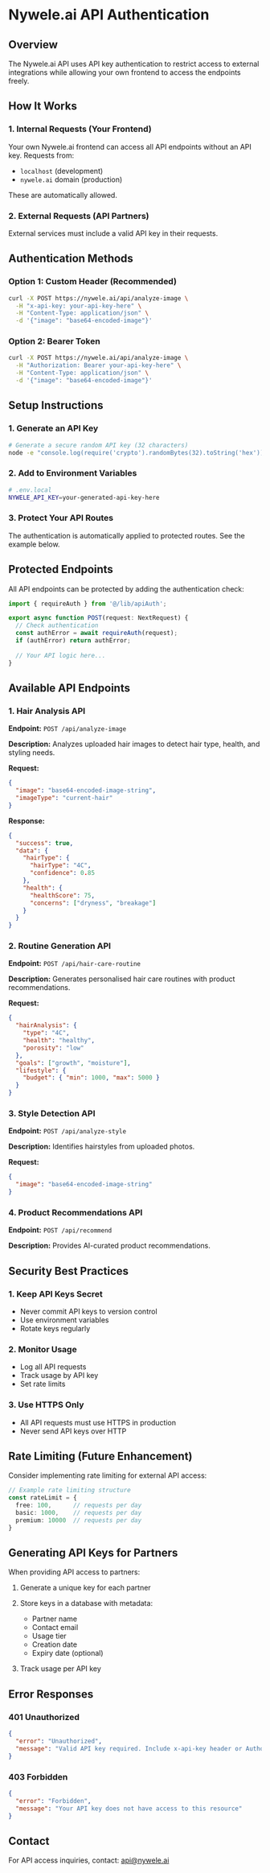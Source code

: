 # Nywele.ai API Authentication

## Overview
The Nywele.ai API uses API key authentication to restrict access to external integrations while allowing your own frontend to access the endpoints freely.

## How It Works

### 1. Internal Requests (Your Frontend)
Your own Nywele.ai frontend can access all API endpoints without an API key. Requests from:
- `localhost` (development)
- `nywele.ai` domain (production)

These are automatically allowed.

### 2. External Requests (API Partners)
External services must include a valid API key in their requests.

## Authentication Methods

### Option 1: Custom Header (Recommended)
```bash
curl -X POST https://nywele.ai/api/analyze-image \
  -H "x-api-key: your-api-key-here" \
  -H "Content-Type: application/json" \
  -d '{"image": "base64-encoded-image"}'
```

### Option 2: Bearer Token
```bash
curl -X POST https://nywele.ai/api/analyze-image \
  -H "Authorization: Bearer your-api-key-here" \
  -H "Content-Type: application/json" \
  -d '{"image": "base64-encoded-image"}'
```

## Setup Instructions

### 1. Generate an API Key
```bash
# Generate a secure random API key (32 characters)
node -e "console.log(require('crypto').randomBytes(32).toString('hex'))"
```

### 2. Add to Environment Variables
```bash
# .env.local
NYWELE_API_KEY=your-generated-api-key-here
```

### 3. Protect Your API Routes
The authentication is automatically applied to protected routes. See the example below.

## Protected Endpoints

All API endpoints can be protected by adding the authentication check:

```typescript
import { requireAuth } from '@/lib/apiAuth';

export async function POST(request: NextRequest) {
  // Check authentication
  const authError = await requireAuth(request);
  if (authError) return authError;
  
  // Your API logic here...
}
```

## Available API Endpoints

### 1. Hair Analysis API
**Endpoint:** `POST /api/analyze-image`

**Description:** Analyzes uploaded hair images to detect hair type, health, and styling needs.

**Request:**
```json
{
  "image": "base64-encoded-image-string",
  "imageType": "current-hair"
}
```

**Response:**
```json
{
  "success": true,
  "data": {
    "hairType": {
      "hairType": "4C",
      "confidence": 0.85
    },
    "health": {
      "healthScore": 75,
      "concerns": ["dryness", "breakage"]
    }
  }
}
```

### 2. Routine Generation API
**Endpoint:** `POST /api/hair-care-routine`

**Description:** Generates personalised hair care routines with product recommendations.

**Request:**
```json
{
  "hairAnalysis": {
    "type": "4C",
    "health": "healthy",
    "porosity": "low"
  },
  "goals": ["growth", "moisture"],
  "lifestyle": {
    "budget": { "min": 1000, "max": 5000 }
  }
}
```

### 3. Style Detection API
**Endpoint:** `POST /api/analyze-style`

**Description:** Identifies hairstyles from uploaded photos.

**Request:**
```json
{
  "image": "base64-encoded-image-string"
}
```

### 4. Product Recommendations API
**Endpoint:** `POST /api/recommend`

**Description:** Provides AI-curated product recommendations.

## Security Best Practices

### 1. Keep API Keys Secret
- Never commit API keys to version control
- Use environment variables
- Rotate keys regularly

### 2. Monitor Usage
- Log all API requests
- Track usage by API key
- Set rate limits

### 3. Use HTTPS Only
- All API requests must use HTTPS in production
- Never send API keys over HTTP

## Rate Limiting (Future Enhancement)

Consider implementing rate limiting for external API access:
```typescript
// Example rate limiting structure
const rateLimit = {
  free: 100,      // requests per day
  basic: 1000,    // requests per day
  premium: 10000  // requests per day
}
```

## Generating API Keys for Partners

When providing API access to partners:

1. Generate a unique key for each partner
2. Store keys in a database with metadata:
   - Partner name
   - Contact email
   - Usage tier
   - Creation date
   - Expiry date (optional)

3. Track usage per API key

## Error Responses

### 401 Unauthorized
```json
{
  "error": "Unauthorized",
  "message": "Valid API key required. Include x-api-key header or Authorization: Bearer token"
}
```

### 403 Forbidden
```json
{
  "error": "Forbidden",
  "message": "Your API key does not have access to this resource"
}
```

## Contact

For API access inquiries, contact: api@nywele.ai

